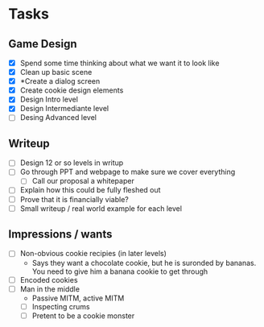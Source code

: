 # Tasks

## Game Design

- [x] Spend some time thinking about what we want it to look like
- [x] Clean up basic scene
- [x] *Create a dialog screen
- [x] Create cookie design elements 
- [x] Design Intro level
- [x] Design Intermediante level
- [ ] Desing Advanced level

## Writeup

- [ ] Design 12 or so levels in writup
- [ ] Go through PPT and webpage to make sure we cover everything
  - [ ] Call our proposal a whitepaper
- [ ] Explain how this could be fully fleshed out
- [ ] Prove that it is financially viable?
- [ ] Small writeup / real world example for each level

## Impressions / wants

- [ ] Non-obvious cookie recipies (in later levels)
  - Says they want a chocolate cookie, but he is suronded by
    bananas. You need to give him a banana cookie to get through 
- [ ] Encoded cookies 
- [ ] Man in the middle 
  - Passive MITM, active MITM
  - [ ] Inspecting crums
  - [ ] Pretent to be a cookie monster
